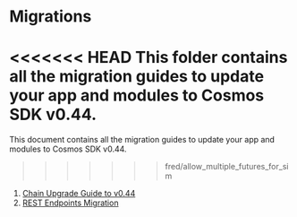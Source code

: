 <!--
order: false
parent:
  order: 6
-->

# Migrations

<<<<<<< HEAD
This folder contains all the migration guides to update your app and modules to Cosmos SDK v0.44.
=======
This document contains all the migration guides to update your app and modules to Cosmos SDK v0.44.
>>>>>>> fred/allow_multiple_futures_for_sim

1. [Chain Upgrade Guide to v0.44](./chain-upgrade-guide-044.md)
2. [REST Endpoints Migration](./rest.md)
